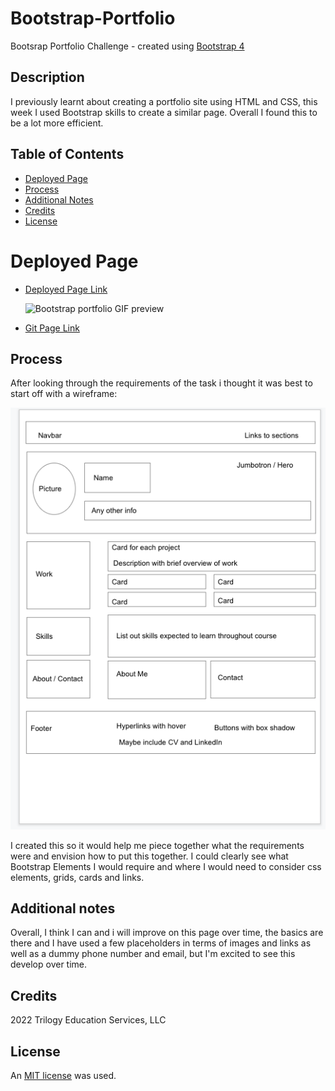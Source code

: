 # Bootstrap-Portfolio
Bootsrap Portfolio Challenge - created using [Bootstrap 4](https://getbootstrap.com/docs/4.0/getting-started/introduction/)

## Description
I previously learnt about creating a portfolio site using HTML and CSS, this week I used Bootstrap skills to create a similar page. Overall I found this to be a lot more efficient.


## Table of Contents

* [Deployed Page](#deployed-page)
* [Process](#process)
* [Additional Notes](#additional-notes)
* [Credits](#credits)
* [License](#license)

# Deployed Page

* [Deployed Page Link](https://lilibear1.github.io/)

    ![Bootstrap portfolio GIF preview](images/Lili%20_%20Bootstrap%20Portfolio.gif)

* [Git Page Link](https://github.com/LiliBear1/Bootstrap-Portfolio) 



## Process

After looking through the requirements of the task i thought it was best to start off with a wireframe:

![Wireframe](images/Wireframe.png)

I created this so it would help me piece together what the requirements were and envision how to put this together. I could clearly see what Bootstrap Elements I would require and where I would need to consider css elements, grids, cards and links.


## Additional notes

Overall, I think I can and i will improve on this page over time, the basics are there and I have used a few placeholders in terms of images and links as well as a dummy phone number and email, but I'm excited to see this develop over time.

## Credits 
2022 Trilogy Education Services, LLC

## License

An [MIT license](https://choosealicense.com/licenses/mit/) was used.